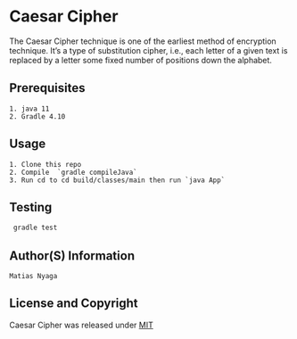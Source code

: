 # Caesar Cipher

The Caesar Cipher technique is one of the earliest method of encryption technique. It’s a type of substitution cipher, i.e., each letter of a given text is replaced by a letter some fixed number of positions down the alphabet.

## Prerequisites
    1. java 11
    2. Gradle 4.10

## Usage

    1. Clone this repo
    2. Compile  `gradle compileJava`
    3. Run cd to cd build/classes/main then run `java App`


## Testing

   ```java
    gradle test
```
## Author(S) Information

    Matias Nyaga
    
## License and Copyright

Caesar Cipher was released under [MIT](LICENSE)


